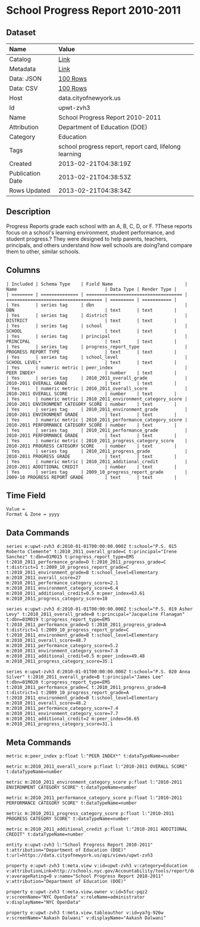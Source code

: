 # School Progress Report 2010-2011

## Dataset

| Name | Value |
| :--- | :---- |
| Catalog | [Link](https://catalog.data.gov/dataset/school-progress-report-2010-2011-72582) |
| Metadata | [Link](https://data.cityofnewyork.us/api/views/upwt-zvh3) |
| Data: JSON | [100 Rows](https://data.cityofnewyork.us/api/views/upwt-zvh3/rows.json?max_rows=100) |
| Data: CSV | [100 Rows](https://data.cityofnewyork.us/api/views/upwt-zvh3/rows.csv?max_rows=100) |
| Host | data.cityofnewyork.us |
| Id | upwt-zvh3 |
| Name | School Progress Report 2010-2011 |
| Attribution | Department of Education (DOE) |
| Category | Education |
| Tags | school progress report, report card, lifelong learning |
| Created | 2013-02-21T04:38:19Z |
| Publication Date | 2013-02-21T04:38:53Z |
| Rows Updated | 2013-02-21T04:38:34Z |

## Description

Progress Reports grade each school with an A, B, C, D, or F. ?These reports focus on a school's learning environment, student performance, and student progress.? They were designed to help parents, teachers, principals, and others understand how well schools are doing?and compare them to other, similar schools.

## Columns

```ls
| Included | Schema Type    | Field Name                           | Name                                 | Data Type | Render Type |
| ======== | ============== | ==================================== | ==================================== | ========= | =========== |
| Yes      | series tag     | dbn                                  | DBN                                  | text      | text        |
| Yes      | series tag     | district                             | DISTRICT                             | text      | text        |
| Yes      | series tag     | school                               | SCHOOL                               | text      | text        |
| Yes      | series tag     | principal                            | PRINCIPAL                            | text      | text        |
| Yes      | series tag     | progress_report_type                 | PROGRESS REPORT TYPE                 | text      | text        |
| Yes      | series tag     | school_level                         | SCHOOL LEVEL*                        | text      | text        |
| Yes      | numeric metric | peer_index                           | PEER INDEX*                          | number    | text        |
| Yes      | series tag     | 2010_2011_overall_grade              | 2010-2011 OVERALL GRADE              | text      | text        |
| Yes      | numeric metric | 2010_2011_overall_score              | 2010-2011 OVERALL SCORE              | number    | text        |
| Yes      | numeric metric | 2010_2011_environment_category_score | 2010-2011 ENVIRONMENT CATEGORY SCORE | number    | text        |
| Yes      | series tag     | 2010_2011_environment_grade          | 2010-2011 ENVIRONMENT GRADE          | text      | text        |
| Yes      | numeric metric | 2010_2011_performance_category_score | 2010-2011 PERFORMANCE CATEGORY SCORE | number    | text        |
| Yes      | series tag     | 2010_2011_performance_grade          | 2010-2011 PERFORMANCE GRADE          | text      | text        |
| Yes      | numeric metric | 2010_2011_progress_category_score    | 2010-2011 PROGRESS CATEGORY SCORE    | number    | text        |
| Yes      | series tag     | 2010_2011_progress_grade             | 2010-2011 PROGRESS GRADE             | text      | text        |
| Yes      | numeric metric | 2010_2011_additional_credit          | 2010-2011 ADDITIONAL CREDIT          | number    | text        |
| Yes      | series tag     | 2009_10_progress_report_grade        | 2009-10 PROGRESS REPORT GRADE        | text      | text        |
```

## Time Field

```ls
Value = 
Format & Zone = yyyy
```

## Data Commands

```ls
series e:upwt-zvh3 d:2010-01-01T00:00:00.000Z t:school="P.S. 015 Roberto Clemente" t:2010_2011_overall_grade=C t:principal="Irene Sanchez" t:dbn=01M015 t:progress_report_type=EMS t:2010_2011_performance_grade=D t:2010_2011_progress_grade=C t:district=1 t:2009_10_progress_report_grade=C t:2010_2011_environment_grade=B t:school_level=Elementary m:2010_2011_overall_score=27 m:2010_2011_performance_category_score=2.1 m:2010_2011_environment_category_score=6.4 m:2010_2011_additional_credit=0.5 m:peer_index=63.61 m:2010_2011_progress_category_score=18

series e:upwt-zvh3 d:2010-01-01T00:00:00.000Z t:school="P.S. 019 Asher Levy" t:2010_2011_overall_grade=B t:principal="Jacqueline Flanagan" t:dbn=01M019 t:progress_report_type=EMS t:2010_2011_performance_grade=D t:2010_2011_progress_grade=A t:district=1 t:2009_10_progress_report_grade=C t:2010_2011_environment_grade=B t:school_level=Elementary m:2010_2011_overall_score=48.7 m:2010_2011_performance_category_score=5.2 m:2010_2011_environment_category_score=7.8 m:2010_2011_additional_credit=0.5 m:peer_index=49.48 m:2010_2011_progress_category_score=35.1

series e:upwt-zvh3 d:2010-01-01T00:00:00.000Z t:school="P.S. 020 Anna Silver" t:2010_2011_overall_grade=B t:principal="James Lee" t:dbn=01M020 t:progress_report_type=EMS t:2010_2011_performance_grade=C t:2010_2011_progress_grade=B t:district=1 t:2009_10_progress_report_grade=A t:2010_2011_environment_grade=B t:school_level=Elementary m:2010_2011_overall_score=48.2 m:2010_2011_performance_category_score=7.4 m:2010_2011_environment_category_score=7.7 m:2010_2011_additional_credit=2 m:peer_index=56.65 m:2010_2011_progress_category_score=31.1
```

## Meta Commands

```ls
metric m:peer_index p:float l:"PEER INDEX*" t:dataTypeName=number

metric m:2010_2011_overall_score p:float l:"2010-2011 OVERALL SCORE" t:dataTypeName=number

metric m:2010_2011_environment_category_score p:float l:"2010-2011 ENVIRONMENT CATEGORY SCORE" t:dataTypeName=number

metric m:2010_2011_performance_category_score p:float l:"2010-2011 PERFORMANCE CATEGORY SCORE" t:dataTypeName=number

metric m:2010_2011_progress_category_score p:float l:"2010-2011 PROGRESS CATEGORY SCORE" t:dataTypeName=number

metric m:2010_2011_additional_credit p:float l:"2010-2011 ADDITIONAL CREDIT" t:dataTypeName=number

entity e:upwt-zvh3 l:"School Progress Report 2010-2011" t:attribution="Department of Education (DOE)" t:url=https://data.cityofnewyork.us/api/views/upwt-zvh3

property e:upwt-zvh3 t:meta.view v:id=upwt-zvh3 v:category=Education v:attributionLink=http://schools.nyc.gov/Accountability/tools/report/default.htm v:averageRating=0 v:name="School Progress Report 2010-2011" v:attribution="Department of Education (DOE)"

property e:upwt-zvh3 t:meta.view.owner v:id=5fuc-pqz2 v:screenName="NYC OpenData" v:roleName=administrator v:displayName="NYC OpenData"

property e:upwt-zvh3 t:meta.view.tableauthor v:id=ya7g-926w v:screenName="Aakash Dalwani" v:displayName="Aakash Dalwani"
```